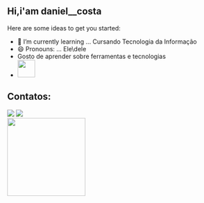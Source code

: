 ## Hi,i'am daniel__costa

<!--
**daniel__costa\daniel__costa** is a ✨ _special_ ✨ repository because its `README.md` (this file) appears on your GitHub profile.
-->

Here are some ideas to get you started:


- 🌱 I’m currently learning ... Cursando Tecnologia da Informação
- 😄 Pronouns: ... Ele\dele
- Gosto de aprender sobre ferramentas e tecnologias
- <img loading="lazy" src="https://cdn.jsdelivr.net/gh/devicons/devicon/icons/git/git-original.svg" width="40" height="40"/>
## Contatos:

<div>
<a href="https://instagram.com/d4niel_costa__" target="_blank"><img loading="lazy" src="https://img.shields.io/badge/-Instagram-%23E4405F?style=for-the-badge&logo=instagram&logoColor=white" target="_blank"></a>
<a href = "ds9324621@gmail.com"><img loading="lazy" src="https://img.shields.io/badge/Gmail-D14836?style=for-the-badge&logo=gmail&logoColor=white" target="_blank"></a> 
</div>
<!--
![Snake animation](https://github.com/daniel1234costa/daniel1234costa/blob/output/github-contribution-grid-snake.svg)
-->
<div>
<a href="https://github.com/daniel1234costa">
<img loading="lazy" height="180em" src="https://github-readme-stats.vercel.app/api/top-langs/?username=daniel1234costa&layout=compact&langs_count=7&theme=dracula"/>
<div>

